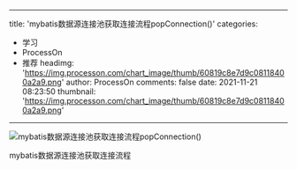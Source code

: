 
---
title: 'mybatis数据源连接池获取连接流程popConnection()'
categories: 
 - 学习
 - ProcessOn
 - 推荐
headimg: 'https://img.processon.com/chart_image/thumb/60819c8e7d9c08118400a2a9.png'
author: ProcessOn
comments: false
date: 2021-11-21 08:23:50
thumbnail: 'https://img.processon.com/chart_image/thumb/60819c8e7d9c08118400a2a9.png'
---

<div>   
<img class="thumb" alt="mybatis数据源连接池获取连接流程popConnection()" src="https://img.processon.com/chart_image/thumb/60819c8e7d9c08118400a2a9.png" referrerpolicy="no-referrer">
<p>mybatis数据源连接池获取连接流程</p>  
</div>
            